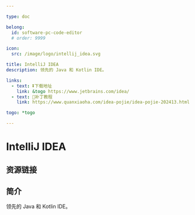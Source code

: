 ```yaml
---

type: doc

belong:
  id: software-pc-code-editor
  # order: 9999

icon:
  src: /image/logo/intellij_idea.svg

title: IntelliJ IDEA
description: 领先的 Java 和 Kotlin IDE。

links:
  - text: ⏬下载地址
    link: &togo https://www.jetbrains.com/idea/
  - text: 🚧补丁教程
    link: https://www.quanxiaoha.com/idea-pojie/idea-pojie-202413.html

togo: *togo

---
```


<ShowLogo />

# IntelliJ IDEA

<ShowBreadcrumb />

## 资源链接

<ShowLinks />

## 简介

领先的 Java 和 Kotlin IDE。
